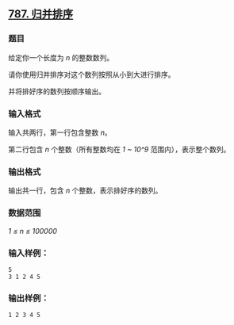 ## [787. 归并排序](https://www.acwing.com/problem/content/789/)

### 题目

给定你一个长度为 *n* 的整数数列。

请你使用归并排序对这个数列按照从小到大进行排序。

并将排好序的数列按顺序输出。

### 输入格式

输入共两行，第一行包含整数 *n*。

第二行包含 *n* 个整数（所有整数均在 *1 ~ 10^9* 范围内），表示整个数列。

### 输出格式

输出共一行，包含 *n* 个整数，表示排好序的数列。

### 数据范围

*1 ≤ n ≤ 100000*

### 输入样例：

```
5
3 1 2 4 5
```

### 输出样例：

```
1 2 3 4 5
```
